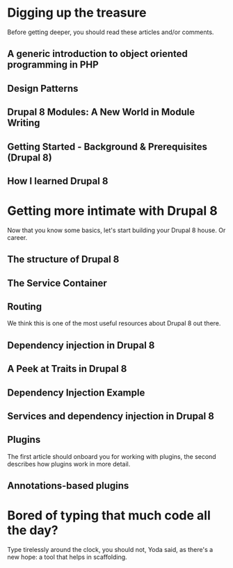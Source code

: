 <!--
{
"name" : "grounding",
"version" : "0.1",
"title" : "Grounding",
"description" : "Without proper foundation, every house will collapse",
"homepage" : "https://www.drupal.org/node/2182165",
"freshnessDate" : 2015-11-24,
"license" : "CC BY 4.0"
}
-->

<!-- @section -->

# Digging up the treasure

Before getting deeper, you should read these articles and/or comments.

## A generic introduction to object oriented programming in PHP

<!-- @link, "url" : "https://drupalwatchdog.com/volume-3/issue-1/object-oriented-programming-101", "text" : "I have removed the dust from my OOP knowledge", "title" : "Object Oriented Programming 101", "description" : "This Drupal Watchdog article is a great introduction to OOP in PHP" -->

## Design Patterns

<!-- @link, "url" : "http://www.phptherightway.com/pages/Design-Patterns.html", "text" : "I have read about the Factory, Singleton, Strategy, Front Controller and MVC patterns", "description" : "There are numerous ways to structure the code and project for your web application, and you can put as much or as little thought as you like into architecting. But it is usually a good idea to follow common patterns" -->

## Drupal 8 Modules: A New World in Module Writing

<!-- @link, "url" : "https://drupalwatchdog.com/volume-3/issue-2/drupal-8-modules", "text" : "I have learned that a lot of things changed, but this will make my life easier", "title" : "Drupal 8 Modules: A New World in Module Writing", "description" : "This article will be more about the patterns you need to use during Drupal 8 development than how to fit the various pieces together" -->

## Getting Started - Background & Prerequisites (Drupal 8)

<!-- @link, "url" : "https://www.drupal.org/node/2182165", "text" : "I have understood that this documentation page is a useful starting point that I can make use of later", "title" : "Getting Started - Background & Prerequisites (Drupal 8)", "description" : "Drupal 8 leverages a number of advanced PHP language features and sophisticated 3rd party libraries in order to present 3rd party developers with the most advanced API of any CMS available", "imageUrl" : "https://www.drupal.org/files/drupal%208%20logo%20isolated%20CMYK%2072.png" -->

## How I learned Drupal 8

<!-- @link, "url" : "https://dev.acquia.com/blog/how-i-learned-drupal-8", "text" : "I have learned about some useful resources and tools", "title" : "How I learned Drupal 8", "description" : "In this post, Alejandro Garza will share his experience on trying to learn Drupal 8 during its alpha stage, talk about some of the challenges of keeping up with the ongoing changes while trying to learn it, and end with some tips and resources which proved useful for him" -->

<!-- @section -->

# Getting more intimate with Drupal 8

Now that you know some basics, let's start building your Drupal 8 house. Or career.

## The structure of Drupal 8

<!-- @link, "url" : "https://cipix.nl/understanding-drupal-8-part-1-general-structure-framework", "text": "I have understood the relation between Symfony 2 and Drupal 8", "title" : "The structure of Drupal 8", "description" : "We'll have a look at the general structure of the Drupal 8 framework, especially in relation to the Symfony2 components" -->

## The Service Container

<!-- @link, "url" : "https://cipix.nl/understanding-drupal-8-part-2-service-container", "text": "I have understood why is it good to rely on a container", "title" : "The Service Container", "description" : "Learn about the service container and how it is used in Drupal 8: it is very important to know about it before learning about routing" -->

## Routing

We think this is one of the most useful resources about Drupal 8 out there.

<!-- @link, "url" : "https://cipix.nl/understanding-drupal-8-part-3-routing", "text": "I have interiorized some gory details of Drupal 8's heart: the routing system", "title" : "Routing", "description" : "Now it is a good idea to get an understanding on how a request is handled by Drupal 8" -->

## Dependency injection in Drupal 8

<!-- @link, "url" : "http://blog.openlucius.com/en/blog/dependency-injection-drupal-8-introduction", "text": "I have learned about the different types of dependency injection", "title" : "Dependency injection in Drupal 8, an introduction.", "description" : "For all new developers we should explain exactly what dependency injection is" -->

## A Peek at Traits in Drupal 8

<!-- @link, "url" : "https://drupalize.me/blog/201503/dependency-injection-traits-drupal-8", "text" : "I will not use Traits for dependency injection", "title" : "A Peek at Traits in Drupal 8", "description" : "Have you ever gone to the grocery store and bought something that you already had in your pantry? Sometimes I forget to peek into the dark corners of my cupboard before heading out to the store" -->

## Dependency Injection Example

<!-- @link, "url" : "https://www.drupal.org/node/2116767#comment-10503230", "text" : "I have understood the simplest example of dependency injection", "title" : "Dependency Injection Example", "description" : "Let's assume we need to format current date according to Drupal regional and language settings. We can achieve this by injecting `date.formatter` core service to perform date formating", "imageUrl" : "https://www.drupal.org/files/drupal%208%20logo%20isolated%20CMYK%2072.png" -->

## Services and dependency injection in Drupal 8

<!-- @link, "url" : "https://www.drupal.org/node/2133171", "text" : "I have learned that using services directly may be worse than dependency injection", "title" : "Services and dependency injection in Drupal 8", "description" : "Drupal 8 introduces the concept of services to decouple reusable functionality and makes these services pluggable and replaceable by registering them with a service container" -->

## Plugins

The first article should onboard you for working with plugins, the second describes how plugins work in more detail.

<!-- @link, "url" : "https://drupalize.me/blog/201407/drupal-8-plugins-explained", "text" : "I have seen what are those awesome plugins", "title" : "Drupal 8 Plugins Explained", "description" : "As you start down the road of learning Drupal 8 module development, one of the first new Drupalisms that you're likely to encounter are plugins" -->

<!-- @link, "url" : "https://drupalize.me/blog/201409/unravelling-drupal-8-plugin-system", "text" : "I have understood that the plugin system is awesome in general", "title" : "Unravelling the Drupal 8 Plugin System", "description" : "Plugins play an important role in Drupal 8, and understanding how the entire plugin system works will help us better understand how, when, where, and why we use plugins" -->

## Annotations-based plugins

<!-- @link, "url" : "https://www.drupal.org/node/1882526", "text" : "I have learned how my code is driven by my comments", "title" : "Annotations-based plugins", "description" : "Most of the plugins in Drupal 8 will use annotations to register themselves and describe their metadata" -->

<!-- @section -->

# Bored of typing that much code all the day?

Type tirelessly around the clock, you should not, Yoda said, as there's a new hope: a tool that helps in scaffolding.

<!-- @link, "url" : "http://drupalconsole.com/", "text" : "I have added Drupal Console to my toolchain", "title" : "Drupal Console", "description" : "The Drupal Console is a suite of tools that you run on a command line interface (CLI) to generate boilerplate code and interact with a Drupal 8 installation" -->
